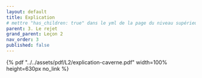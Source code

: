 ```yaml
---
layout: default
title: Explication
# mettre "has_children: true" dans le yml de la page du niveau supérieur
parent: 3. Le rejet
grand_parent: Leçon 2
nav_order: 3
published: false
---
```

{% pdf "../../assets/pdf/L2/explication-caverne.pdf" width=100% height=630px no_link %}